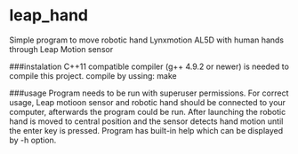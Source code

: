 # leap_hand
Simple program to move robotic hand Lynxmotion AL5D with human hands through Leap Motion sensor

###instalation
C++11 compatible compiler (g++ 4.9.2 or newer) is needed to compile this project.
compile by ussing:
    make

###usage
Program needs to be run with superuser permissions.
For correct usage, Leap motioon sensor and robotic hand should be connected to your computer, afterwards the program could be run.
After launching the robotic hand is moved to central position and the sensor detects hand motion
until the enter key is pressed.
Program has built-in help which can be displayed by -h option.
